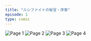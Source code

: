 ```yaml
---
title: "ルシファイトの秘宝・序章"
episode: 1
type: comic
---
```


![Page 1](1.jpg)
![Page 2](2.jpg)
![Page 3](3.jpg)
![Page 4](4.jpg)
